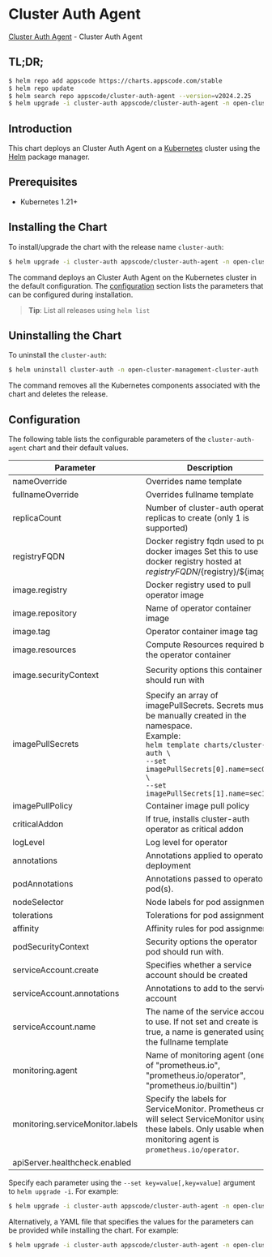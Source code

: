 # Cluster Auth Agent

[Cluster Auth Agent](https://github.com/kluster-manager/cluster-auth) - Cluster Auth Agent

## TL;DR;

```bash
$ helm repo add appscode https://charts.appscode.com/stable
$ helm repo update
$ helm search repo appscode/cluster-auth-agent --version=v2024.2.25
$ helm upgrade -i cluster-auth appscode/cluster-auth-agent -n open-cluster-management-cluster-auth --create-namespace --version=v2024.2.25
```

## Introduction

This chart deploys an Cluster Auth Agent on a [Kubernetes](http://kubernetes.io) cluster using the [Helm](https://helm.sh) package manager.

## Prerequisites

- Kubernetes 1.21+

## Installing the Chart

To install/upgrade the chart with the release name `cluster-auth`:

```bash
$ helm upgrade -i cluster-auth appscode/cluster-auth-agent -n open-cluster-management-cluster-auth --create-namespace --version=v2024.2.25
```

The command deploys an Cluster Auth Agent on the Kubernetes cluster in the default configuration. The [configuration](#configuration) section lists the parameters that can be configured during installation.

> **Tip**: List all releases using `helm list`

## Uninstalling the Chart

To uninstall the `cluster-auth`:

```bash
$ helm uninstall cluster-auth -n open-cluster-management-cluster-auth
```

The command removes all the Kubernetes components associated with the chart and deletes the release.

## Configuration

The following table lists the configurable parameters of the `cluster-auth-agent` chart and their default values.

|            Parameter             |                                                                                                                Description                                                                                                                |                                                                                            Default                                                                                             |
|----------------------------------|-------------------------------------------------------------------------------------------------------------------------------------------------------------------------------------------------------------------------------------------|------------------------------------------------------------------------------------------------------------------------------------------------------------------------------------------------|
| nameOverride                     | Overrides name template                                                                                                                                                                                                                   | <code>""</code>                                                                                                                                                                                |
| fullnameOverride                 | Overrides fullname template                                                                                                                                                                                                               | <code>""</code>                                                                                                                                                                                |
| replicaCount                     | Number of cluster-auth operator replicas to create (only 1 is supported)                                                                                                                                                                  | <code>1</code>                                                                                                                                                                                 |
| registryFQDN                     | Docker registry fqdn used to pull docker images Set this to use docker registry hosted at ${registryFQDN}/${registry}/${image}                                                                                                            | <code>ghcr.io</code>                                                                                                                                                                           |
| image.registry                   | Docker registry used to pull operator image                                                                                                                                                                                               | <code>kluster-manager</code>                                                                                                                                                                   |
| image.repository                 | Name of operator container image                                                                                                                                                                                                          | <code>cluster-auth</code>                                                                                                                                                                      |
| image.tag                        | Operator container image tag                                                                                                                                                                                                              | <code>""</code>                                                                                                                                                                                |
| image.resources                  | Compute Resources required by the operator container                                                                                                                                                                                      | <code>{}</code>                                                                                                                                                                                |
| image.securityContext            | Security options this container should run with                                                                                                                                                                                           | <code>{"allowPrivilegeEscalation":false,"capabilities":{"drop":["ALL"]},"readOnlyRootFilesystem":true,"runAsNonRoot":true,"runAsUser":65534,"seccompProfile":{"type":"RuntimeDefault"}}</code> |
| imagePullSecrets                 | Specify an array of imagePullSecrets. Secrets must be manually created in the namespace. <br> Example: <br> `helm template charts/cluster-auth \` <br> `--set imagePullSecrets[0].name=sec0 \` <br> `--set imagePullSecrets[1].name=sec1` | <code>[]</code>                                                                                                                                                                                |
| imagePullPolicy                  | Container image pull policy                                                                                                                                                                                                               | <code>IfNotPresent</code>                                                                                                                                                                      |
| criticalAddon                    | If true, installs cluster-auth operator as critical addon                                                                                                                                                                                 | <code>false</code>                                                                                                                                                                             |
| logLevel                         | Log level for operator                                                                                                                                                                                                                    | <code>3</code>                                                                                                                                                                                 |
| annotations                      | Annotations applied to operator deployment                                                                                                                                                                                                | <code>{}</code>                                                                                                                                                                                |
| podAnnotations                   | Annotations passed to operator pod(s).                                                                                                                                                                                                    | <code>{}</code>                                                                                                                                                                                |
| nodeSelector                     | Node labels for pod assignment                                                                                                                                                                                                            | <code>{"kubernetes.io/os":"linux"}</code>                                                                                                                                                      |
| tolerations                      | Tolerations for pod assignment                                                                                                                                                                                                            | <code>[]</code>                                                                                                                                                                                |
| affinity                         | Affinity rules for pod assignment                                                                                                                                                                                                         | <code>{}</code>                                                                                                                                                                                |
| podSecurityContext               | Security options the operator pod should run with.                                                                                                                                                                                        | <code>{"fsGroup":65535}</code>                                                                                                                                                                 |
| serviceAccount.create            | Specifies whether a service account should be created                                                                                                                                                                                     | <code>true</code>                                                                                                                                                                              |
| serviceAccount.annotations       | Annotations to add to the service account                                                                                                                                                                                                 | <code>{}</code>                                                                                                                                                                                |
| serviceAccount.name              | The name of the service account to use. If not set and create is true, a name is generated using the fullname template                                                                                                                    | <code></code>                                                                                                                                                                                  |
| monitoring.agent                 | Name of monitoring agent (one of "prometheus.io", "prometheus.io/operator", "prometheus.io/builtin")                                                                                                                                      | <code>prometheus.io/operator</code>                                                                                                                                                            |
| monitoring.serviceMonitor.labels | Specify the labels for ServiceMonitor. Prometheus crd will select ServiceMonitor using these labels. Only usable when monitoring agent is `prometheus.io/operator`.                                                                       | <code>{}</code>                                                                                                                                                                                |
| apiServer.healthcheck.enabled    |                                                                                                                                                                                                                                           | <code>false</code>                                                                                                                                                                             |


Specify each parameter using the `--set key=value[,key=value]` argument to `helm upgrade -i`. For example:

```bash
$ helm upgrade -i cluster-auth appscode/cluster-auth-agent -n open-cluster-management-cluster-auth --create-namespace --version=v2024.2.25 --set replicaCount=1
```

Alternatively, a YAML file that specifies the values for the parameters can be provided while
installing the chart. For example:

```bash
$ helm upgrade -i cluster-auth appscode/cluster-auth-agent -n open-cluster-management-cluster-auth --create-namespace --version=v2024.2.25 --values values.yaml
```
